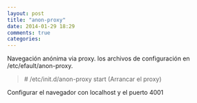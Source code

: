 ```yaml
---
layout: post
title: "anon-proxy"
date: 2014-01-29 18:29
comments: true
categories: 
---
```

Navegación anónima via proxy. los archivos de configuración en /etc/efault/anon-proxy.

>\# /etc/init.d/anon-proxy start (Arrancar el proxy)

Configurar el navegador con localhost y el puerto 4001

